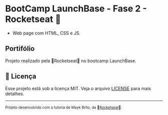 

# BootCamp LaunchBase - Fase 2 - Rocketseat 🚀

- Web page com HTML, CSS e JS.

## Portifólio

Projeto realizado pela 🚀Rocketseat🚀 no bootcamp LaunchBase.

## :memo: Licença

Esse projeto está sob a licença MIT. Veja o arquivo [LICENSE](LICENSE.md) para mais detalhes.

---
<sup>Projeto desenvolvido com a tutoria de Mayk Brito, da 🚀[Rocketseat](rocketseat.com.br)🚀.</sup>
